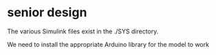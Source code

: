 # senior design

The various Simulink files exist in the ./SYS directory. 

We need to install the appropriate Arduino library for the model to work

